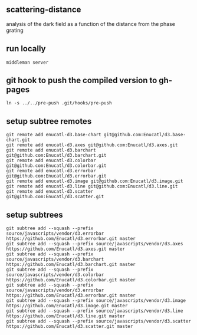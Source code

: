 scattering-distance
------------
analysis of the dark field as a function of the distance from the phase
grating

run locally
------------
`middleman server`

git hook to push the compiled version to gh-pages
-------------------------------------------------
```
ln -s ../../pre-push .git/hooks/pre-push 
```

setup subtree remotes
-------------------------------------------------
```
git remote add enucatl-d3.base-chart git@github.com:Enucatl/d3.base-chart.git
git remote add enucatl-d3.axes git@github.com:Enucatl/d3.axes.git
git remote add enucatl-d3.barchart git@github.com:Enucatl/d3.barchart.git
git remote add enucatl-d3.colorbar git@github.com:Enucatl/d3.colorbar.git
git remote add enucatl-d3.errorbar git@github.com:Enucatl/d3.errorbar.git
git remote add enucatl-d3.image git@github.com:Enucatl/d3.image.git
git remote add enucatl-d3.line git@github.com:Enucatl/d3.line.git
git remote add enucatl-d3.scatter git@github.com:Enucatl/d3.scatter.git
```

setup subtrees
--------------
```
git subtree add --squash --prefix source/javascripts/vendor/d3.errorbar https://github.com/Enucatl/d3.errorbar.git master
git subtree add --squash --prefix source/javascripts/vendor/d3.axes https://github.com/Enucatl/d3.axes.git master
git subtree add --squash --prefix source/javascripts/vendor/d3.barchart https://github.com/Enucatl/d3.barchart.git master
git subtree add --squash --prefix source/javascripts/vendor/d3.colorbar https://github.com/Enucatl/d3.colorbar.git master
git subtree add --squash --prefix source/javascripts/vendor/d3.errorbar https://github.com/Enucatl/d3.errorbar.git master
git subtree add --squash --prefix source/javascripts/vendor/d3.image https://github.com/Enucatl/d3.image.git master
git subtree add --squash --prefix source/javascripts/vendor/d3.line https://github.com/Enucatl/d3.line.git master
git subtree add --squash --prefix source/javascripts/vendor/d3.scatter https://github.com/Enucatl/d3.scatter.git master
```
